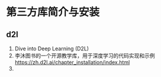 # 第三方库简介与安装


## d2l 
1. Dive into Deep Learning (D2L) 
2. 李沐图书的一个开源教学库，用于深度学习的代码实现和示例    https://zh.d2l.ai/chapter_installation/index.html
3. 





